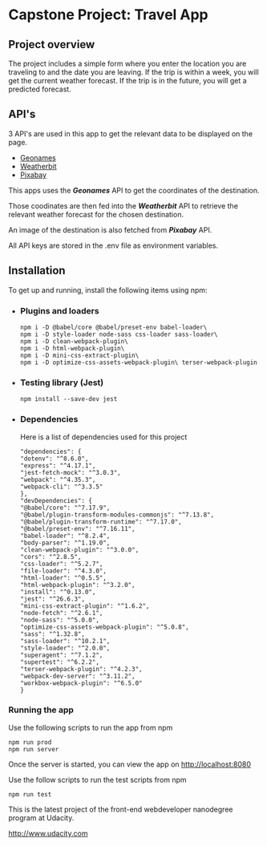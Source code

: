 # Capstone Project: Travel App

## Project overview
The project includes a simple form where you enter the location you are traveling to and the date you are leaving. If the trip is within a week, you will get the current weather forecast. If the trip is in the future, you will get a predicted forecast.

## API's

3 API's are used in this app to get the relevant data to be displayed on the page.

- [Geonames]("http://www.geonames.org/export/web-services.html")
- [Weatherbit](https://www.weatherbit.io/account/create)
- [Pixabay](https://pixabay.com/api/docs/)

 This apps uses the ***Geonames*** API to get the coordinates of the destination.
 
 Those coodinates are then fed into the ***Weatherbit*** API to retrieve the relevant weather forecast for the chosen destination.

 An image of the destination is also fetched from ***Pixabay*** API.

 All API keys are stored in the .env file as environment variables.

 ## Installation
To get up and running, install the following items using npm:

+ ### Plugins and loaders

      npm i -D @babel/core @babel/preset-env babel-loader\
      npm i -D style-loader node-sass css-loader sass-loader\
      npm i -D clean-webpack-plugin\
      npm i -D html-webpack-plugin\
      npm i -D mini-css-extract-plugin\
      npm i -D optimize-css-assets-webpack-plugin\ terser-webpack-plugin

+ ### Testing library (Jest)

      npm install --save-dev jest

+ ### Dependencies
    Here is a list of dependencies used for this project

      "dependencies": {
      "dotenv": "^8.6.0",
      "express": "^4.17.1",
      "jest-fetch-mock": "^3.0.3",
      "webpack": "^4.35.3",
      "webpack-cli": "^3.3.5"
      },
      "devDependencies": {
      "@babel/core": "^7.17.9",
      "@babel/plugin-transform-modules-commonjs": "^7.13.8",
      "@babel/plugin-transform-runtime": "^7.17.0",
      "@babel/preset-env": "^7.16.11",
      "babel-loader": "^8.2.4",
      "body-parser": "^1.19.0",
      "clean-webpack-plugin": "^3.0.0",
      "cors": "^2.8.5",
      "css-loader": "^5.2.7",
      "file-loader": "^4.3.0",
      "html-loader": "^0.5.5",
      "html-webpack-plugin": "^3.2.0",
      "install": "^0.13.0",
      "jest": "^26.6.3",
      "mini-css-extract-plugin": "^1.6.2",
      "node-fetch": "^2.6.1",
      "node-sass": "^5.0.0",
      "optimize-css-assets-webpack-plugin": "^5.0.8",
      "sass": "^1.32.8",
      "sass-loader": "^10.2.1",
      "style-loader": "^2.0.0",
      "superagent": "^7.1.2",
      "supertest": "^6.2.2",
      "terser-webpack-plugin": "^4.2.3",
      "webpack-dev-server": "^3.11.2",
      "workbox-webpack-plugin": "^6.5.0"
      }

### Running the app
Use the following scripts to run the app from npm

    npm run prod
    npm run server

Once the server is started, you can view the app on <http://localhost:8080>

Use the follow scripts to run the test scripts from npm

    npm run test
 
This is the latest project of the front-end webdeveloper nanodegree program at Udacity.

 <http://www.udacity.com>

